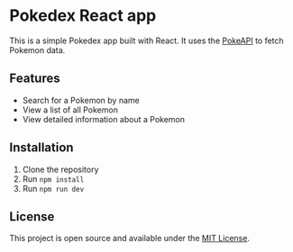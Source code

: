 # Pokedex React app

This is a simple Pokedex app built with React. It uses the [PokeAPI](https://pokeapi.co/) to fetch Pokemon data.

## Features

- Search for a Pokemon by name
- View a list of all Pokemon
- View detailed information about a Pokemon

## Installation

1. Clone the repository
2. Run `npm install`
3. Run `npm run dev`

## License

This project is open source and available under the [MIT License](LICENSE).
